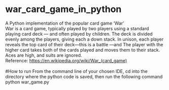 # war_card_game_in_python
A Python implementation of the popular card game ‘War’<br>
War is a card game, typically played by two players using a standard playing card deck — and often played by children. The deck is divided evenly among the players, giving each a down stack. In unison, each player reveals the top card of their deck—this is a battle —and The player with the higher card takes both of the cards played and moves them to their stack. Aces are high, and suits are ignored.<br>
Reference: https://en.wikipedia.org/wiki/War_(card_game)<br>  
#How to run
From the command line of your chosen IDE, cd into the directory where the python code is saved, then run the following command<br>
python war_game.py 
